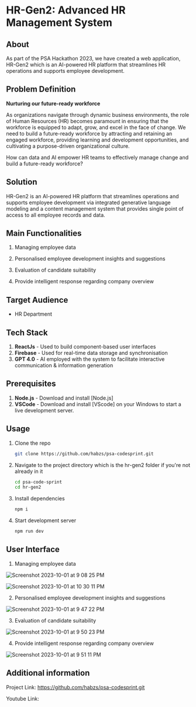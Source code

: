 # HR-Gen2: Advanced HR Management System

## About

As part of the PSA Hackathon 2023, we have created a web application, HR-Gen2 which is an AI-powered HR platform that streamlines HR operations and supports employee development.

## Problem Definition

**Nurturing our future-ready workforce**

As organizations navigate through dynamic business environments, the role of Human Resources (HR) becomes paramount in ensuring that the workforce is equipped to adapt, grow, and excel in the face of change. We need to build a future-ready workforce by attracting and retaining an engaged workforce, providing learning and development opportunities, and cultivating a purpose-driven organizational culture.

How can data and AI empower HR teams to effectively manage change and build a future-ready workforce?

## Solution

HR-Gen2 is an AI-powered HR platform that streamlines operations and supports employee development via integrated generative language modeling and a content management system that provides single point of access to all employee records and data.

## Main Functionalities

1. Managing employee data 

2. Personalised employee development insights and suggestions

3. Evaluation of candidate suitability

4. Provide intelligent response regarding company overview

## Target Audience

- HR Department

## Tech Stack

1. **ReactJs** - Used to build component-based user interfaces
2. **Firebase** - Used for real-time data storage and synchronisation
3. **GPT 4.0** - AI employed with the system to facilitate interactive communication & information generation

## Prerequisites

1. **Node.js** - Download and install [Node.js]
2. **VSCode** - Download and install [VScode] on your Windows to start a live development server.

## Usage

1. Clone the repo

   ```bash
   git clone https://github.com/habzs/psa-codesprint.git
   ```

2. Navigate to the project directory which is the hr-gen2 folder if you're not already in it

   ```bash
   cd psa-code-sprint
   cd hr-gen2
   ```

3. Install dependencies

   ```bash
   npm i
   ```

4. Start development server

   ```bash
   npm run dev
   ```

## User Interface

1. Managing employee data

![Screenshot 2023-10-01 at 9 08 25 PM](https://github.com/sandhiyasukumaran/psa-codesprint/assets/116448556/7122907f-d8a5-4815-b091-f4718aa4b551)

![Screenshot 2023-10-01 at 10 30 11 PM](https://github.com/sandhiyasukumaran/psa-codesprint/assets/116448556/2a936e44-b715-460b-8b75-758d10be0aa8)

2. Personalised employee development insights and suggestions

![Screenshot 2023-10-01 at 9 47 22 PM](https://github.com/sandhiyasukumaran/psa-codesprint/assets/116448556/b3834f14-0612-46c6-a589-d086ef74df4c)

3. Evaluation of candidate suitability

![Screenshot 2023-10-01 at 9 50 23 PM](https://github.com/sandhiyasukumaran/psa-codesprint/assets/116448556/284772b5-fc5a-49cc-9b6f-cebeccb000d6)

4. Provide intelligent response regarding company overview

![Screenshot 2023-10-01 at 9 51 11 PM](https://github.com/sandhiyasukumaran/psa-codesprint/assets/116448556/f334e80c-898c-4f13-9ac0-c0a9e7f204f4)


## Additional information
Project Link: https://github.com/habzs/psa-codesprint.git

Youtube Link:
